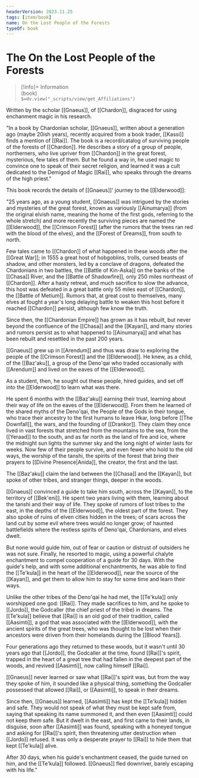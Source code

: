 ```yaml
---
headerVersion: 2023.11.25
tags: [item/book]
name: On the Lost People of the Forests
typeOf: book
---
```

# The On the Lost People of the Forests
>[!info]+ Information  
> (book)  
> `$=dv.view("_scripts/view/get_Affiliations")`

Written by the scholar [[Gnaeus]], of [[Chardon]], disgraced for using enchanment magic in his research. 

"In a book by Chardonian scholar, [[Gnaeus]], written about a generation ago (maybe 20ish years), recently acquired from a book trader, [[Kassi]] finds a mention of [[Rai]]. The book is a record/catalog of surviving people of the forests of [[Chardon]]. He describes a story of a group of people, northerners, who live upriver from [[Chardon]] in the great forest, mysterious, few tales of them. But he found a way in, he used magic to convince one to speak of their secret religion, and learned it was a cult dedicated to the Demigod of Magic [[Rai]], who speaks through the dreams of the high priest."

This book records the details of [[Gnaeus]]' journey to the [[Elderwood]]: 

"25 years ago, as a young student, [[Gnaeus]] was intrigued by the stories and mysteries of the great forest, known as variously [[Ainumarya]] (from the original elvish name, meaning the home of the first gods, referring to the whole stretch) and more recently the surviving pieces are named the [[Elderwood]], the [[Crimson Forest]] (after the rumors that the trees ran red with the blood of the elves), and the [[Forest of Dreams]], from south to north.

Few tales came to [[Chardon]] of what happened in these woods after the [[Great War]]; in 1555 a great host of hobgoblins, trolls, cursed beasts of shadow, and other monsters, led by a conclave of dragons, defeated the Chardonians in two battles, the [[Battle of Kin-Aska]] on the banks of the [[Chasa]] River, and the [[Battle of Shadowfire]], only 250 miles northeast of [[Chardon]]. After a hasty retreat, and much sacrifice to slow the advance, this host was defeated in a great battle only 55 miles east of [[Chardon]], the [[Battle of Metium]]. Rumors that, at great cost to themselves, many elves at fought a year's long delaying battle to weaken this host before it reached [[Chardon]] persist, although few know the truth.

Since then, the [[Chardonian Empire]] has grown as it has rebuilt, but never beyond the confluence of the [[Chasa]] and the [[Kayan]], and many stories and rumors persist as to what happened to [[Ainumarya]] and what has been rebuilt and resettled in the past 200 years.

[[Gnaeus]] grew up in [[Arendum]] and thus was draw to exploring the people of the [[Crimson Forest]] and the [[Elderwood]]. He knew, as a child, of the [[Baz'aku]], a group of the Deno'qai who traded occasionally with [[Arendum]] and lived on the eaves of the [[Elderwood]].

As a student, then, he sought out these people, hired guides, and set off into the [[Elderwood]] to learn what was there.

He spent 6 months with the [[Baz'aku]] earning their trust, learning about their way of life on the eaves of the [[Elderwood]]. From them he learned of the shared myths of the Deno'qai, the People of the Gods in their tongue, who trace their ancestry to the first humans to leave Hkar, long before [[The Downfall]], the wars, and the founding of [[Drankor]]. They claim they once lived in vast forests that stretched from the mountains to the sea, from the [[Yeraad]] to the south, and as far north as the land of fire and ice, where the midnight sun lights the summer sky and the long night of winter lasts for weeks. Now few of their people survive, and even fewer who hold to the old ways, the worship of the tanshi, the spirits of the forest that bring their prayers to [[Divine Presence|Anida]], the creator, the first and the last.

The [[Baz'aku]] claim the land between the [[Chasa]] and the [[Kayan]], but spoke of other tribes, and stranger things, deeper in the woods.

[[Gnaeus]] convinced a guide to take him south, across the [[Kayan]], to the territory of [[Bek'eni]]. He spent two years living with them, learning about the tanshi and their way of life. They spoke of rumors of lost tribes to the east, in the depths of the [[Elderwood]], the oldest part of the forest. They also spoke of ruins of elven cities hidden in the trees; of scars across the land cut by some evil where trees would no longer grow; of haunted battlefields where the restless spirits of Deno'qai, Chardonians, and elves dwelt.

But none would guide him, out of fear or caution or distrust of outsiders he was not sure. Finally, he resorted to magic, using a powerful chalyte enchantment to compel cooperation of a guide for 30 days. With the guide's help, and with some additional enchantments, he was able to find the [[Te'kula]] in the heart of the [[Elderwood]], near the source of the [[Kayan]], and get them to allow him to stay for some time and learn their ways.

Unlike the other tribes of the Deno'qai he had met, the [[Te'kula]] only worshipped one god: [[Rai]]. They made sacrifices to him, and he spoke to [[Jordo]], the Godcaller (the chief priest of the tribe) in dreams. The [[Te'kula]] believe that [[Rai]] is an old god of their tradition, called [[Aasimti]], a god that was associated with the [[Elderwood]], with the ancient spirits of the great trees, who was thought to be lost when their ancestors were driven from their homelands during the [[Blood Years]].

Four generations ago they returned to these woods, but it wasn't until 30 years ago that [[Jordo]], the Godcaller at the time, found [[Rai]]'s spirit, trapped in the heart of a great tree that had fallen in the deepest part of the woods, and revived [[Aasimti]], now calling himself [[Rai]].

[[Gnaeus]] never learned or saw what [[Rai]]'s spirit was, but from the way they spoke of him, it sounded like a physical thing, something the Godcaller possessed that allowed [[Rai]], or [[Aasimti]], to speak in their dreams.

Since then, [[Gnaeus]] learned, [[Aasimti]] has kept the [[Te'kula]] hidden and safe. They would not speak of what they must be kept safe from, saying that speaking its name summoned it, and then even [[Aasimti]] could not keep them safe. But it dwelt in the east, and first came to their lands, in disguise, soon after [[Aasimti]] was found, speaking with a honeyed tongue and asking for [[Rai]]'s spirit, then threatening utter destruction when [[Jordo]] refused. It was only a desperate prayer to [[Rai]] to hide them that kept [[Te'kula]] alive.

After 30 days, when his guide's enchantment ceased, the guide turned on him, and the [[Te'kula]] followed. [[Gnaeus]] fled downriver, barely escaping with his life."